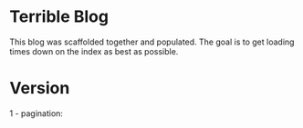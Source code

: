 # Terrible Blog

This blog was scaffolded together and populated.
The goal is to get loading times down on the index
as best as possible.

Version
=======
1 - pagination:
